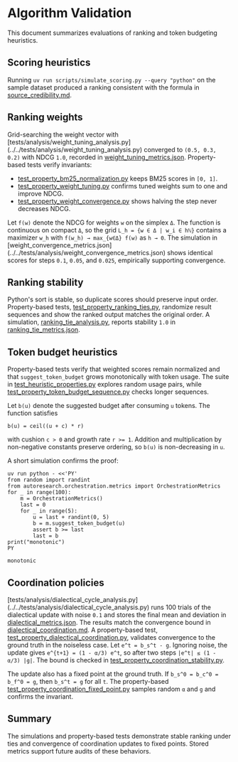 # Algorithm Validation

This document summarizes evaluations of ranking and token budgeting
heuristics.

## Scoring heuristics

Running `uv run scripts/simulate_scoring.py --query "python"` on the
sample dataset produced a ranking consistent with the formula in
[source_credibility.md](source_credibility.md).

## Ranking weights

Grid-searching the weight vector with
[tests/analysis/weight_tuning_analysis.py]
(../../tests/analysis/weight_tuning_analysis.py) converged to `(0.5, 0.3, 0.2)`
with NDCG `1.0`, recorded in
[weight_tuning_metrics.json](../../tests/analysis/weight_tuning_metrics.json).
Property-based tests verify invariants:

- [test_property_bm25_normalization.py][tpbn] keeps BM25 scores in `[0, 1]`.
- [test_property_weight_tuning.py][tpwt] confirms tuned weights sum to one
  and improve NDCG.
- [test_property_weight_convergence.py][tpwc] shows halving the step never
  decreases NDCG.

Let `f(w)` denote the NDCG for weights `w` on the simplex `Δ`. The function is
continuous on compact `Δ`, so the grid `L_h = {w ∈ Δ | w_i ∈ hℕ}` contains a
maximizer `w_h` with `f(w_h) → max_{w∈Δ} f(w)` as `h → 0`. The simulation in
[weight_convergence_metrics.json]
(../../tests/analysis/weight_convergence_metrics.json) shows identical scores
for steps `0.1`, `0.05`, and `0.025`, empirically supporting convergence.

## Ranking stability

Python's sort is stable, so duplicate scores should preserve input order.
Property-based tests, [test_property_ranking_ties.py][tprt], randomize result
sequences and show the ranked output matches the original order. A simulation,
[ranking_tie_analysis.py](../../tests/analysis/ranking_tie_analysis.py), reports
stability `1.0` in
[ranking_tie_metrics.json](../../tests/analysis/ranking_tie_metrics.json).

## Token budget heuristics

Property-based tests verify that weighted scores remain normalized and
that `suggest_token_budget` grows monotonically with token usage. The
suite in [test_heuristic_properties.py][thp] explores random usage
pairs, while [test_property_token_budget_sequence.py][tbseq] checks
longer sequences.

Let `b(u)` denote the suggested budget after consuming `u` tokens. The
function satisfies

```
b(u) = ceil((u + c) * r)
```

with cushion `c > 0` and growth rate `r >= 1`. Addition and
multiplication by non-negative constants preserve ordering, so `b(u)` is
non-decreasing in `u`.

A short simulation confirms the proof:

```
uv run python - <<'PY'
from random import randint
from autoresearch.orchestration.metrics import OrchestrationMetrics
for _ in range(100):
    m = OrchestrationMetrics()
    last = 0
    for _ in range(5):
        u = last + randint(0, 5)
        b = m.suggest_token_budget(u)
        assert b >= last
        last = b
print("monotonic")
PY
```

```
monotonic
```

[thp]: ../../tests/unit/test_heuristic_properties.py
[tbseq]: ../../tests/unit/test_property_token_budget_sequence.py
[tpbn]: ../../tests/unit/test_property_bm25_normalization.py
[tpwt]: ../../tests/unit/test_property_weight_tuning.py

## Coordination policies

[tests/analysis/dialectical_cycle_analysis.py]
(../../tests/analysis/dialectical_cycle_analysis.py) runs 100 trials of the
dialectical update with noise `0.1` and stores the final mean and deviation
in
[dialectical_metrics.json](../../tests/analysis/dialectical_metrics.json).
The results match the convergence bound in
[dialectical_coordination.md](dialectical_coordination.md). A property-based
test, [test_property_dialectical_coordination.py][tpdc], validates
convergence to the ground truth in the noiseless case. Let `e^t = b_s^t - g`.
Ignoring noise, the update gives `e^{t+1} = (1 - α/3) e^t`, so after two steps
`|e^t| ≤ (1 - α/3) |g|`. The bound is checked in
[test_property_coordination_stability.py][tpcs].

The update also has a fixed point at the ground truth. If
`b_s^0 = b_c^0 = b_f^0 = g`, then `b_s^t = g` for all `t`. The property-based
[test_property_coordination_fixed_point.py][tpcfp] samples random `α` and `g`
and confirms the invariant.

[tpdc]: ../../tests/unit/test_property_dialectical_coordination.py
[tpwc]: ../../tests/unit/test_property_weight_convergence.py
[tpcs]: ../../tests/unit/test_property_coordination_stability.py
[tprt]: ../../tests/unit/test_property_ranking_ties.py
[tpcfp]: ../../tests/unit/test_property_coordination_fixed_point.py

## Summary

The simulations and property-based tests demonstrate stable ranking under
ties and convergence of coordination updates to fixed points. Stored metrics
support future audits of these behaviors.
